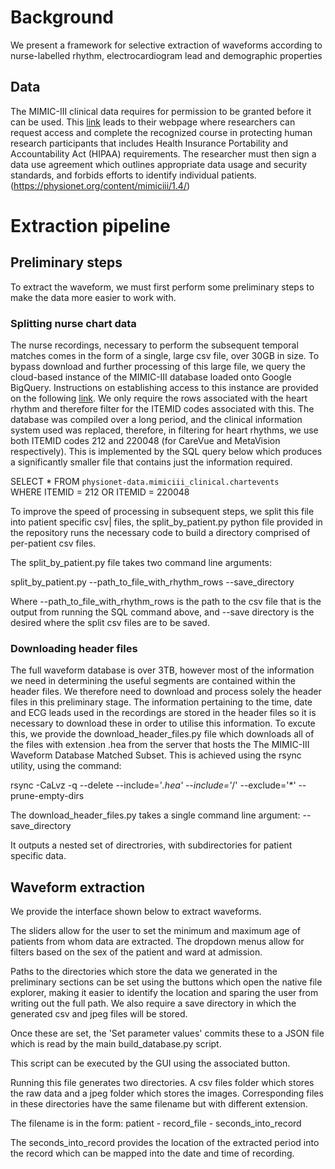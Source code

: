 # Background

We present a framework for selective extraction of waveforms according to nurse-labelled rhythm, electrocardiogram lead and demographic properties


## Data

The MIMIC-III clinical data requires for permission to be granted before it can be used. This [link](https://mimic.physionet.org) leads to their webpage where researchers can request access and complete the recognized course in protecting human research participants that includes Health Insurance Portability and Accountability Act (HIPAA) requirements. The researcher must then sign a data use agreement which outlines appropriate data usage and security standards, and forbids efforts to identify individual patients. (https://physionet.org/content/mimiciii/1.4/)


# Extraction pipeline

## Preliminary steps

To extract the waveform, we must first perform some preliminary steps to make the data more easier to work with.

### Splitting nurse chart data

The nurse recordings, necessary to perform the subsequent temporal matches comes in the form of a single, large csv file, over 30GB in size. To bypass download and further processing of this large file, we  query the cloud-based instance of the MIMIC-III database loaded onto Google BigQuery. Instructions on establishing access to this instance are provided on the following [link](https://mimic.physionet.org/tutorials/intro-to-mimic-iii-bq/). We only require the rows associated with the heart rhythm and therefore filter for the ITEMID codes associated with this.  The database was compiled over a long period, and the clinical information system used was replaced, therefore, in filtering for heart rhythms, we use both ITEMID codes 212 and 220048 (for CareVue and MetaVision respectively). This is implemented by the SQL query below which produces a significantly smaller file that contains just the information required.

SELECT * FROM `physionet-data.mimiciii_clinical.chartevents`<br />
WHERE ITEMID = 212 OR ITEMID = 220048

To improve the speed of processing in subsequent steps, we split this file into patient specific csv| files, the split_by_patient.py python file provided in the repository runs the necessary code to build a directory comprised of per-patient csv files. 

The split_by_patient.py file takes two command line arguments:

split_by_patient.py --path_to_file_with_rhythm_rows --save_directory 

Where --path_to_file_with_rhythm_rows is the path to the csv file that is the output from running the SQL command above, and --save directory is the desired where the split csv files are to be saved.


### Downloading header files
The full waveform database is over 3TB, however most of the information we need in determining the useful segments are contained within the header files. We therefore need to download and process solely the header files in this preliminary stage. The information pertaining to the time, date and ECG leads used in the recordings are stored in the header files so it is necessary to download these in order to utilise this information. To excute this, we provide the download_header_files.py file which downloads all of the files with extension .hea from the server that hosts the The MIMIC-III Waveform Database Matched Subset. This is achieved using the rsync utility, using the command:

rsync -CaLvz -q --delete  --include='*.hea'    --include='*/' --exclude='*' --prune-empty-dirs 

The download_header_files.py takes a single command line argument: -- save_directory 

It outputs a nested set of directrories, with subdirectories for patient specific data. 


## Waveform extraction

We provide the interface shown below to extract waveforms.

The sliders allow for the user to set the minimum and maximum age of patients from whom data are extracted. 
The dropdown menus allow for filters based on the sex of the patient and ward at admission.

Paths to the directories which store the data we generated in the preliminary sections can be set using the buttons which open the native file explorer, making it easier to identify the location and sparing the user from writing out the full path. We also require a save directory in which the generated csv and jpeg files will be stored.

Once these are set, the 'Set parameter values' commits these to a JSON file which is read by the main build_database.py script. 

This script can be executed by the GUI using the associated button.

Running this file generates two directories. A csv files folder which stores the raw data and a jpeg folder which stores the images. 
Corresponding files in these directories have the same filename but with different extension.

The filename is in the form:  patient - record_file - seconds_into_record

The seconds_into_record provides the location of the extracted period into the record which can be mapped into the date and time of recording. 

